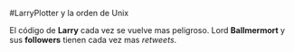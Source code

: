 #LarryPlotter y la orden de Unix

El código de **Larry** cada vez se vuelve mas peligroso.
Lord **Ballmermort** y sus **followers** tienen cada vez mas *retweets*.

